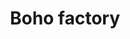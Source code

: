 ---
title: "Boho factory"
url: /soorts-hossegor/boho-factory-avenue-de-la-tuilerie/
shop: vêtements
---
